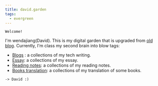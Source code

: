 ```yaml
---
title: david.garden
tags:
  - evergreen
---
```

```poetry
Welcome!
```

I'm wendajiang(David). This is my digital garden that is upgraded from [old blog](https://github.com/wendajiang/wendajiang.github.io.ar).
Currently, I'm class my second brain into blow tags:
- [Blogs](/blog/) : a collections of my tech writing.
- [Essay](/thinking/): a collections of my essay.
- [Reading notes](/reading/): a collections of my reading notes.
- [Books translation](/books/): a collections of my translation of some books.


```poetry
-> David :)
```